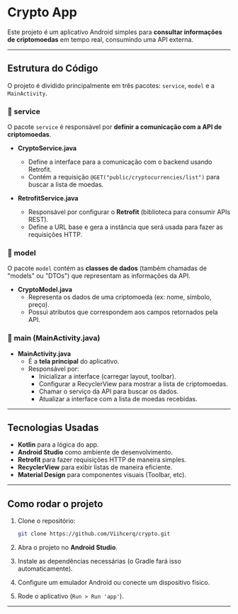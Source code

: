 # Crypto App

Este projeto é um aplicativo Android simples para **consultar informações de criptomoedas** em tempo real, consumindo uma API externa.

---

## Estrutura do Código

O projeto é dividido principalmente em três pacotes: `service`, `model` e a `MainActivity`.

### 📂 service

O pacote `service` é responsável por **definir a comunicação com a API de criptomoedas**.

- **CryptoService.java**
    - Define a interface para a comunicação com o backend usando Retrofit.
    - Contém a requisição `@GET("public/cryptocurrencies/list")` para buscar a lista de moedas.

- **RetrofitService.java**
    - Responsável por configurar o **Retrofit** (biblioteca para consumir APIs REST).
    - Define a URL base e gera a instância que será usada para fazer as requisições HTTP.

### 📂 model

O pacote `model` contém as **classes de dados** (também chamadas de "models" ou "DTOs") que representam as informações da API.

- **CryptoModel.java**
    - Representa os dados de uma criptomoeda (ex: nome, símbolo, preço).
    - Possui atributos que correspondem aos campos retornados pela API.

### 📂 main (MainActivity.java)

- **MainActivity.java**
    - É a **tela principal** do aplicativo.
    - Responsável por:
        - Inicializar a interface (carregar layout, toolbar).
        - Configurar a RecyclerView para mostrar a lista de criptomoedas.
        - Chamar o serviço da API para buscar os dados.
        - Atualizar a interface com a lista de moedas recebidas.

---

## Tecnologias Usadas

- **Kotlin** para a lógica do app.
- **Android Studio** como ambiente de desenvolvimento.
- **Retrofit** para fazer requisições HTTP de maneira simples.
- **RecyclerView** para exibir listas de maneira eficiente.
- **Material Design** para componentes visuais (Toolbar, etc).

---

## Como rodar o projeto

1. Clone o repositório:
   ```bash
   git clone https://github.com/Viihcerq/crypto.git
   ```

2. Abra o projeto no **Android Studio**.

3. Instale as dependências necessárias (o Gradle fará isso automaticamente).

4. Configure um emulador Android ou conecte um dispositivo físico.

5. Rode o aplicativo (`Run > Run 'app'`).

---
